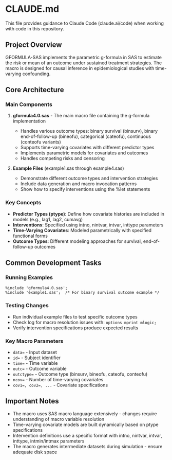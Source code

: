 # CLAUDE.md

This file provides guidance to Claude Code (claude.ai/code) when working with code in this repository.

## Project Overview

GFORMULA-SAS implements the parametric g-formula in SAS to estimate the risk or mean of an outcome under sustained treatment strategies. The macro is designed for causal inference in epidemiological studies with time-varying confounding.

## Core Architecture

### Main Components

1. **gformula4.0.sas** - The main macro file containing the g-formula implementation
   - Handles various outcome types: binary survival (binsurv), binary end-of-follow-up (bineofu), categorical (cateofu), continuous (conteofu variants)
   - Supports time-varying covariates with different predictor types
   - Implements parametric models for covariates and outcomes
   - Handles competing risks and censoring

2. **Example Files** (example1.sas through example4.sas)
   - Demonstrate different outcome types and intervention strategies
   - Include data generation and macro invocation patterns
   - Show how to specify interventions using the %let statements

### Key Concepts

- **Predictor Types (ptype)**: Define how covariate histories are included in models (e.g., lag1, lag2, cumavg)
- **Interventions**: Specified using intno, nintvar, intvar, inttype parameters
- **Time-Varying Covariates**: Modeled parametrically with specified functional forms
- **Outcome Types**: Different modeling approaches for survival, end-of-follow-up outcomes

## Common Development Tasks

### Running Examples
```sas
%include 'gformula4.0.sas';
%include 'example1.sas';  /* For binary survival outcome example */
```

### Testing Changes
- Run individual example files to test specific outcome types
- Check log for macro resolution issues with: `options mprint mlogic;`
- Verify intervention specifications produce expected results

### Key Macro Parameters
- `data=` - Input dataset
- `id=` - Subject identifier
- `time=` - Time variable
- `outc=` - Outcome variable
- `outctype=` - Outcome type (binsurv, bineofu, cateofu, conteofu)
- `ncov=` - Number of time-varying covariates
- `cov1=, cov2=, ...` - Covariate specifications

## Important Notes

- The macro uses SAS macro language extensively - changes require understanding of macro variable resolution
- Time-varying covariate models are built dynamically based on ptype specifications
- Intervention definitions use a specific format with intno, nintvar, intvar, inttype, intmin/intmax parameters
- The macro generates intermediate datasets during simulation - ensure adequate disk space